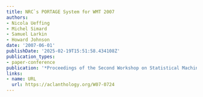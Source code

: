 ```yaml
---
title: NRC`s PORTAGE System for WMT 2007
authors:
- Nicola Ueffing
- Michel Simard
- Samuel Larkin
- Howard Johnson
date: '2007-06-01'
publishDate: '2025-02-19T15:51:58.434108Z'
publication_types:
- paper-conference
publication: '*Proceedings of the Second Workshop on Statistical Machine Translation*'
links:
- name: URL
  url: https://aclanthology.org/W07-0724
---
```

